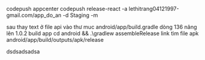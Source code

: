 codepush
    appcenter codepush release-react -a lethitrang04121997-gmail.com/app_do_an -d Staging -m


sau thay text ở file  api
    vào thư muc
         android/app/build.gradle dòng 136 nâng lên 1.0.2
build app
    cd android && .\gradlew assembleRelease
link tìm file apk  android/app/build/outputs/apk/release


dsdsadsadsa

